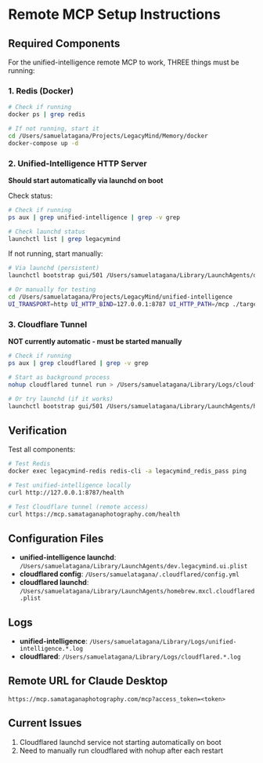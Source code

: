 # Remote MCP Setup Instructions

## Required Components

For the unified-intelligence remote MCP to work, THREE things must be running:

### 1. Redis (Docker)
```bash
# Check if running
docker ps | grep redis

# If not running, start it
cd /Users/samuelatagana/Projects/LegacyMind/Memory/docker
docker-compose up -d
```

### 2. Unified-Intelligence HTTP Server
**Should start automatically via launchd on boot**

Check status:
```bash
# Check if running
ps aux | grep unified-intelligence | grep -v grep

# Check launchd status
launchctl list | grep legacymind
```

If not running, start manually:
```bash
# Via launchd (persistent)
launchctl bootstrap gui/501 /Users/samuelatagana/Library/LaunchAgents/dev.legacymind.ui.plist

# Or manually for testing
cd /Users/samuelatagana/Projects/LegacyMind/unified-intelligence
UI_TRANSPORT=http UI_HTTP_BIND=127.0.0.1:8787 UI_HTTP_PATH=/mcp ./target/release/unified-intelligence
```

### 3. Cloudflare Tunnel
**NOT currently automatic - must be started manually**

```bash
# Check if running
ps aux | grep cloudflared | grep -v grep

# Start as background process
nohup cloudflared tunnel run > /Users/samuelatagana/Library/Logs/cloudflared.out.log 2> /Users/samuelatagana/Library/Logs/cloudflared.err.log &

# Or try launchd (if it works)
launchctl bootstrap gui/501 /Users/samuelatagana/Library/LaunchAgents/homebrew.mxcl.cloudflared.plist
```

## Verification

Test all components:
```bash
# Test Redis
docker exec legacymind-redis redis-cli -a legacymind_redis_pass ping

# Test unified-intelligence locally
curl http://127.0.0.1:8787/health

# Test Cloudflare tunnel (remote access)
curl https://mcp.samataganaphotography.com/health
```

## Configuration Files

- **unified-intelligence launchd**: `/Users/samuelatagana/Library/LaunchAgents/dev.legacymind.ui.plist`
- **cloudflared config**: `/Users/samuelatagana/.cloudflared/config.yml`
- **cloudflared launchd**: `/Users/samuelatagana/Library/LaunchAgents/homebrew.mxcl.cloudflared.plist`

## Logs

- **unified-intelligence**: `/Users/samuelatagana/Library/Logs/unified-intelligence.*.log`
- **cloudflared**: `/Users/samuelatagana/Library/Logs/cloudflared.*.log`

## Remote URL for Claude Desktop

```
https://mcp.samataganaphotography.com/mcp?access_token=<token>
```

## Current Issues

1. Cloudflared launchd service not starting automatically on boot
2. Need to manually run cloudflared with nohup after each restart
